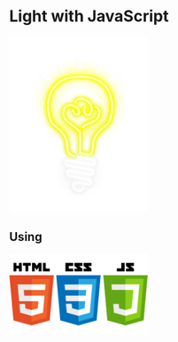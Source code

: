 # Light with JavaScript # 

<img width="250" alt="screen shot" src="https://github.com/deppbrazil/on-off-javaScript/blob/master/assets/on.png">

## Using ## 

<img width="250" alt="screen shot" src="https://github.com/deppbrazil/on-off-javaScript/blob/master/assets/html-css-js.png">